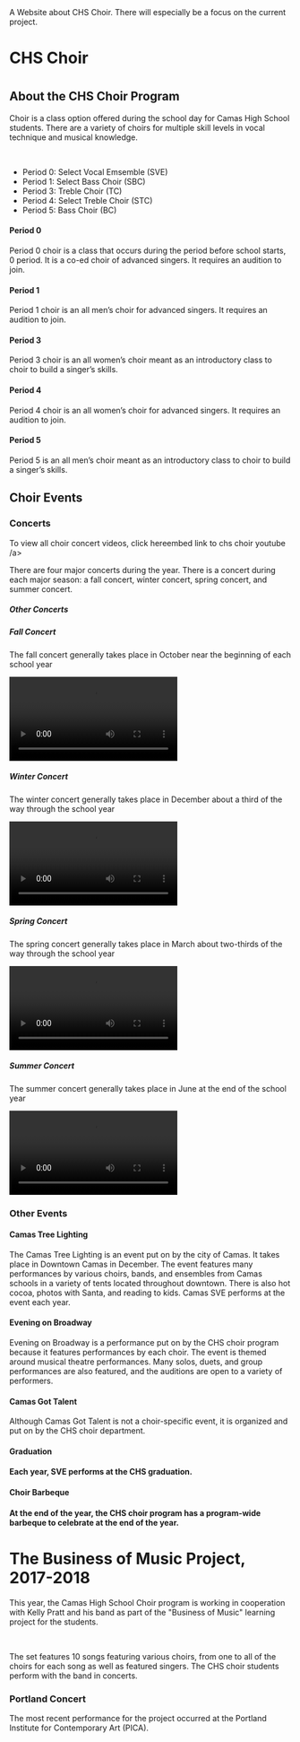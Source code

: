 <!DOCTYPEhtml>
<html>
  <head> 
    <title>
    CHS Choir.
    </title>
      A Website about CHS Choir. There will especially be a focus on the current project.
  </head>
  <body>
<h1>CHS Choir<h1>
  <h2>About the CHS Choir Program</h2>
    <p> Choir is a class option offered during the school day for Camas High School students. There are a variety of choirs for multiple skill levels in vocal technique and musical knowledge.</p> <br>
    <The choirs offered are:>
      <ul>
        <li> Period 0: Select Vocal Emsemble (SVE)</li>
        <li> Period 1: Select Bass Choir (SBC)</li>
        <li> Period 3: Treble Choir (TC)</li>
        <li> Period 4: Select Treble Choir (STC)</li>
        <li> Period 5: Bass Choir (BC)</li>
      </ul>  
     <h4> Period 0</h4>
      <p>Period 0 choir is a class that occurs during the period before school starts, 0 period. It is a co-ed choir of advanced singers. It requires an audition to join.</p>
    <h4> Period 1</h4>
      <p> Period 1 choir is an all men’s choir for advanced singers. It requires an audition to join.</p>
    <h4> Period 3</h4>
      <p>Period 3 choir is an all women’s choir meant as an introductory class to choir to build a singer’s skills.</p>
    <h4> Period 4</h4>
      <p>Period 4 choir is an all women’s choir for advanced singers. It requires an audition to join.</p>
    <h4> Period 5</h4>
      <p>Period 5 is an all men’s choir meant as an introductory class to choir to build a singer’s skills.</p>
  <h2>Choir Events</h2>
    <h3>Concerts</h3>
      <p>To view all choir concert videos, click here<a <comment>embed link to chs choir youtube</comment> /a>
      <p>There are four major concerts during the year. There is a concert during each major season: a fall concert, winter concert, spring concert, and summer concert.</p>
      <h5>Other Concerts</h5>
<h5>Fall Concert</h5>
  <p>The fall concert generally takes place in October near the beginning of each school year</p>
    <video width=“300” height=“250” controls> 
      <source src= “<comment>input source from chs choir youtube</comment>” type=“<comment>figure out</comment>”>
    </video>
<h5>Winter Concert</h5>
  <p>The winter concert generally takes place in December about a third of the way through the school year</p>
     <video width=“300” height=“250” controls> 
      <source src= “<comment>input source from chs choir youtube</comment>” type=“<comment>figure out</comment>”>
    </video>
<h5>Spring Concert</h5>
  <p>The spring concert generally takes place in March about two-thirds of the way through the school year</p>
     <video width=“300” height=“250” controls> 
      <source src= “<comment>input source from chs choir youtube</comment>” type=“<comment>figure out</comment>”>
    </video>
<h5>Summer Concert</h5>
  <p>The summer concert generally takes place in June at the end of the school year</p>
    <video width=“300” height=“250” controls> 
      <source src= “<comment>input source from chs choir youtube</comment>” type=“<comment>figure out</comment>”>
    </video>
 <h3>Other Events</h3>
      <h4>Camas Tree Lighting</h4>
        <p>The Camas Tree Lighting is an event put on by the city of Camas. It takes place in Downtown Camas in December. The event features many performances by various choirs, bands, and ensembles from Camas schools in a variety of tents located throughout downtown. There is also hot cocoa, photos with Santa, and reading to kids. Camas SVE performs at the event each year.</p>
      <h4>Evening on Broadway</h4>
        <p>Evening on Broadway is a performance put on by the CHS choir program because it features performances by each choir. The event is themed around musical theatre performances. Many solos, duets, and group performances are also featured, and the auditions are open to a variety of performers.</p>
        <h4>Camas Got Talent</h4>
<p>Although Camas Got Talent is not a choir-specific event, it is organized and put on by the CHS choir department.</p>
        <h4>Graduation<h4>
          <p>Each year, SVE performs at the CHS graduation.</p>
       <h4>Choir Barbeque<h4>
         <p>At the end of the year, the CHS choir program has a program-wide barbeque to celebrate at the end of the year.</p>
 <h1>The Business of Music Project, 2017-2018</h1>
   <p>This year, the Camas High School Choir program is working in cooperation with Kelly Pratt and his band as part of the "Business of Music" learning project for the students.</p> <br>
   <p>The set features 10 songs featuring various choirs, from one to all of the choirs for each song as well as featured singers. The CHS choir students perform with the band in concerts.</p>
   <h3>Portland Concert</h3>
     <p>The most recent performance for the project occurred at the Portland Institute for Contemporary Art (PICA).</p> 


  </body>    
</html>
